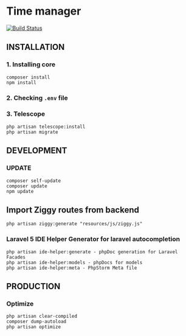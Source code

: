 # Time manager

[![Build Status](https://travis-ci.com/argraindas/time-manager.svg?token=1S5s1HzBzsDBDM8zZfNs&branch=master)](https://travis-ci.com/argraindas/time-manager)

## INSTALLATION

### 1. Installing core

    composer install
    npm install
    
### 2. Checking `.env` file     

### 3. Telescope
 
    php artisan telescope:install
    php artisan migrate


## DEVELOPMENT

### UPDATE

    composer self-update
    composer update
    npm update

## Import Ziggy routes from backend

    php artisan ziggy:generate "resources/js/ziggy.js"

### Laravel 5 IDE Helper Generator for laravel autocompletion

    php artisan ide-helper:generate - phpDoc generation for Laravel Facades
    php artisan ide-helper:models - phpDocs for models
    php artisan ide-helper:meta - PhpStorm Meta file

## PRODUCTION

### Optimize

    php artisan clear-compiled 
    composer dump-autoload
    php artisan optimize




